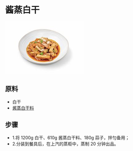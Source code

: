 # 酱蒸白干

![酱蒸白干](/images/酱蒸白干.png)

## 原料

- 白干
- [酱蒸白干料](/配料/酱蒸白干料.md)

## 步骤

- 1.将 1200g 白干、610g 酱蒸白干料、180g 蒜子，拌匀备用；
- 2.分装到餐具后，在上汽的蒸柜中，蒸制 20 分钟出品。
